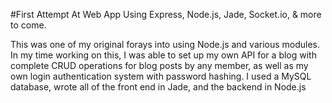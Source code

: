 #First Attempt At Web App Using Express, Node.js, Jade, Socket.io, & more to come.

This was one of my original forays into using Node.js and various modules. In my time working on this, I was able to set up my own API for a blog with complete CRUD operations for blog posts by any member, as well as my own login authentication system with password hashing. I used a MySQL database, wrote all of the front end in Jade, and the backend in Node.js
